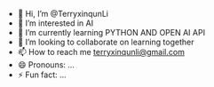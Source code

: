 - 👋 Hi, I’m @TerryxinqunLi
- 👀 I’m interested in AI 
- 🌱 I’m currently learning PYTHON AND OPEN AI API
- 💞️ I’m looking to collaborate on learning together
- 📫 How to reach me terryxinqunli@gmail.com
- 😄 Pronouns: ...
- ⚡ Fun fact: ...

<!---
TerryxinqunLi/TerryxinqunLi is a ✨ special ✨ repository because its `README.md` (this file) appears on your GitHub profile.
You can click the Preview link to take a look at your changes.
--->
